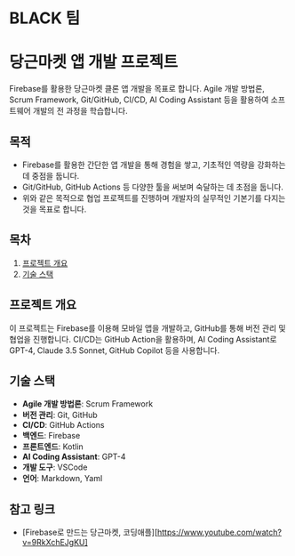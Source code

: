 # BLACK 팀

# 당근마켓 앱 개발 프로젝트

Firebase를 활용한 당근마켓 클론 앱 개발을 목표로 합니다. Agile 개발 방법론, Scrum Framework, Git/GitHub, CI/CD, AI Coding Assistant 등을 활용하여 소프트웨어 개발의 전 과정을 학습합니다.

## 목적
* Firebase를 활용한 간단한 앱 개발을 통해 경험을 쌓고, 기초적인 역량을 강화하는 데 중점을 둡니다.
* Git/GitHub, GitHub Actions 등 다양한 툴을 써보며 숙달하는 데 초점을 둡니다.
* 위와 같은 목적으로 협업 프로젝트를 진행하며 개발자의 실무적인 기본기를 다지는 것을 목표로 합니다.

## 목차
1. [프로젝트 개요](#프로젝트-개요)
2. [기술 스택](#기술-스택)


## 프로젝트 개요
이 프로젝트는 Firebase를 이용해 모바일 앱을 개발하고, GitHub를 통해 버전 관리 및 협업을 진행합니다. CI/CD는 GitHub Action을 활용하며, AI Coding Assistant로 GPT-4, Claude 3.5 Sonnet, GitHub Copilot 등을 사용합니다.

## 기술 스택
- **Agile 개발 방법론**: Scrum Framework
- **버전 관리**: Git, GitHub
- **CI/CD**: GitHub Actions
- **백엔드**: Firebase
- **프론트엔드**: Kotlin
- **AI Coding Assistant**: GPT-4
- **개발 도구**: VSCode
- **언어**: Markdown, Yaml

 ## 참고 링크
* [Firebase로 만드는 당근마켓, 코딩애플][https://www.youtube.com/watch?v=9RkXchEJgKU] 
